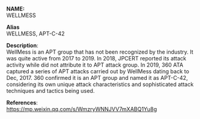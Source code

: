 **NAME:**  
WELLMESS  
  
**Alias**  
WELLMESS, APT-C-42 

**Description**:   
WellMess is an APT group that has not been recognized by the industry. It was quite active from 2017 to 2019. In 2018, JPCERT reported its attack activity while did not attribute it to APT attack group. In 2019, 360 ATA captured a series of APT attacks carried out by WellMess dating back to Dec, 2017. 360 confirmed it is an APT group and named it as APT-C-42, considering its own unique attack characteristics and sophisticated attack techniques and tactics being used.

  
**References**:  
https://mp.weixin.qq.com/s/WmzryWNNJVV7mXABQ1Yu8g

